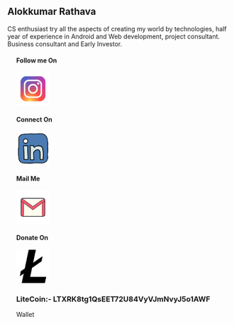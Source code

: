 
## Alokkumar Rathava
CS enthusiast try all the aspects of creating my world by technologies, half year of experience in Android and Web development, project consultant. Business consultant and Early Investor.




<div style="margin:20px;">
<h4>Follow me On</h4>
<a href="https://www.instagram.com/alok_rathava/"><img height="75px" width="75px" src="https://github.com/alokrathava/Assets/blob/master/icons/instagram.png" alt="instagram"></a>

<h4>Connect On</h4>
<a href="https://www.linkedin.com/in/alokkumar-rathava-16a8aa1a3/"><img height="75px" width="75px" src="https://github.com/alokrathava/Assets/blob/master/icons/LinkedIn.png" alt="linkedin"></a>

<h4>Mail Me</h4>
<a href="mailto:alokrathava@gmail.com"><img height="75px" width="75px" src="https://github.com/alokrathava/Assets/blob/master/icons/gmail.png" alt="gmail"></a>

<h4>Donate On</h4>
<img height="75px" width="75px" src="https://github.com/alokrathava/Assets/blob/master/icons/ltc.png">
<h3>LiteCoin:- </h3?
<h4>LTXRK8tg1QsEET72U84VyVJmNvyJ5o1AWF</h4>
<p>Wallet</p>
</div>
